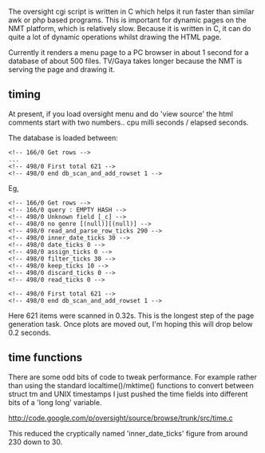 The oversight cgi script is written in C which helps it run faster than similar awk or php based programs. This is important for dynamic pages on the NMT platform, which is relatively slow. Because it is written in C, it can do quite a lot of dynamic operations whilst drawing the HTML page.

Currently it renders a menu page to a PC browser in about 1 second for a database of about 500 files. TV/Gaya takes longer because the NMT is serving the page and drawing it.

## timing ##

At present, if you load oversight menu and do 'view source' the html comments start with two numbers..
cpu milli seconds / elapsed seconds.

The database is loaded between:
```
<!-- 166/0 Get rows -->
...
<!-- 498/0 First total 621 -->
<!-- 498/0 end db_scan_and_add_rowset 1 -->
```

Eg,

```
<!-- 166/0 Get rows -->
<!-- 166/0 query : EMPTY HASH -->
<!-- 498/0 Unknown field [_c] -->
<!-- 498/0 no genre [(null)][(null)] -->
<!-- 498/0 read_and_parse_row_ticks 290 -->
<!-- 498/0 inner_date_ticks 30 -->
<!-- 498/0 date_ticks 0 -->
<!-- 498/0 assign_ticks 0 -->
<!-- 498/0 filter_ticks 30 -->
<!-- 498/0 keep_ticks 10 -->
<!-- 498/0 discard_ticks 0 -->
<!-- 498/0 read_ticks 0 -->

<!-- 498/0 First total 621 -->
<!-- 498/0 end db_scan_and_add_rowset 1 -->
```

Here 621 items were scanned in 0.32s. This is the longest step of the page generation task. Once plots are moved out, I'm hoping this will drop below 0.2 seconds.

## time functions ##

There are some odd bits of code to tweak performance. For example rather than using the standard localtime()/mktime() functions to convert between struct tm and UNIX timestamps  I just pushed the time fields into different bits of a 'long long' variable.

http://code.google.com/p/oversight/source/browse/trunk/src/time.c

This reduced the cryptically named 'inner\_date\_ticks' figure from around 230 down to 30.